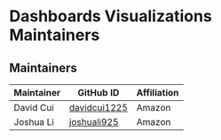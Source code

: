 # Dashboards Visualizations Maintainers

## Maintainers
| Maintainer             | GitHub ID                                         | Affiliation |
|------------------------|---------------------------------------------------|-------------|
| David Cui              | [davidcui1225](https://github.com/davidcui1225)   | Amazon      |
| Joshua Li              | [joshuali925](https://github.com/joshuali925)     | Amazon      |
